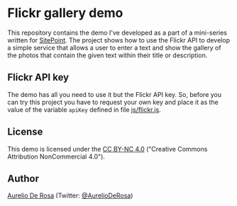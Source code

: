 # Flickr gallery demo

This repository contains the demo I've developed as a part of a mini-series written for
[SitePoint](http://www.sitepoint.com/). The project shows how to use the Flickr API to develop a simple service
that allows a user to enter a text and show the gallery of the photos that contain the given text within their
title or description.

## Flickr API key

The demo has all you need to use it but the Flickr API key. So, before you can try this project you have to
request your own key and place it as the value of the variable `apiKey` defined in file [js/flickr.js](js/flickr.js).

## License ##

This demo is licensed under the
[CC BY-NC 4.0](http://creativecommons.org/licenses/by-nc/4.0/) ("Creative Commons Attribution NonCommercial 4.0").

## Author ##

[Aurelio De Rosa](http://www.audero.it) (Twitter: [@AurelioDeRosa](https://twitter.com/AurelioDeRosa))